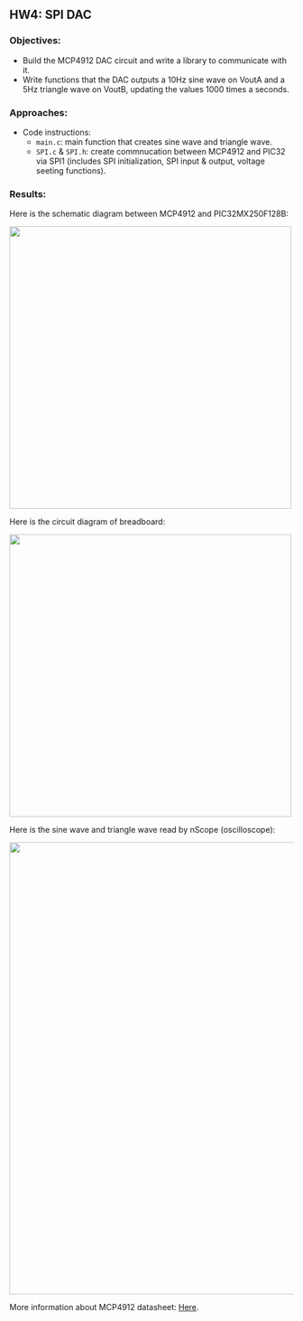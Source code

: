 ## HW4: SPI DAC
### Objectives:
* Build the MCP4912 DAC circuit and write a library to communicate with it.
* Write functions that the DAC outputs a 10Hz sine wave on VoutA and a 5Hz triangle wave on VoutB, updating the values 1000 times a seconds.

### Approaches:
* Code instructions:
  - `main.c`: main function that creates sine wave and triangle wave.
  - `SPI.c` & `SPI.h`: create commnucation between MCP4912 and PIC32 via SPI1 (includes SPI initialization, SPI input & output, voltage seeting functions).

### Results:

Here is the schematic diagram between MCP4912 and PIC32MX250F128B:

<img src="https://github.com/meng1994412/ChenyangMeng_ME433_2018/blob/master/HW4/Schematic_Diagram.JPG" width="500">

Here is the circuit diagram of breadboard:

<img src="https://github.com/meng1994412/ChenyangMeng_ME433_2018/blob/master/HW4/circuit%20board.JPG" width="500">

Here is the sine wave and triangle wave read by nScope (oscilloscope):

<img src="https://github.com/meng1994412/ChenyangMeng_ME433_2018/blob/master/HW4/nScope%20reading.png" width="800">

More information about MCP4912 datasheet: [Here](https://github.com/meng1994412/ChenyangMeng_ME433_2018/blob/master/HW4/MCP4912DataSheet.pdf).
